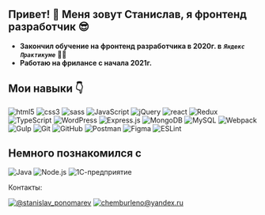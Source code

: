 ## Привет! &#128075; Меня зовут Станислав, я фронтенд разработчик &#128526;	

* **Закончил обучение на фронтенд разработчика в 2020г. в** ***`Яндекс Практикуме`*** &#128104;&#8205;&#127891;
* **Работаю на фрилансе с начала 2021г.**

## Мои навыки &#128071;

![html5](https://img.shields.io/badge/HTML5-1f2c40?style=for-the-badge&logo=HTML5)
![css3](https://img.shields.io/badge/CSS3-1f2c40?style=for-the-badge&logo=CSS3)
![sass](https://img.shields.io/badge/SASS-1f2c40?style=for-the-badge&logo=SASS)
![JavaScript](https://img.shields.io/badge/JavaScript-1f2c40?style=for-the-badge&logo=JavaScript)
![jQuery](https://img.shields.io/badge/jQuery-1f2c40?style=for-the-badge&logo=jQuery)
![react](https://img.shields.io/badge/React-1f2c40?style=for-the-badge&logo=React)
![Redux](https://img.shields.io/badge/Redux-1f2c40?style=for-the-badge&logo=Redux)
![TypeScript](https://img.shields.io/badge/TypeScript-1f2c40?style=for-the-badge&logo=TypeScript)
![WordPress](https://img.shields.io/badge/WordPress-1f2c40?style=for-the-badge&logo=WordPress)
![Express.js](https://img.shields.io/badge/Express-1f2c40?style=for-the-badge&logo=Express)
![MongoDB](https://img.shields.io/badge/MongoDB-1f2c40?style=for-the-badge&logo=MongoDB)
![MySQL](https://img.shields.io/badge/MySQL-1f2c40?style=for-the-badge&logo=MySQL)
![Webpack](https://img.shields.io/badge/Webpack-1f2c40?style=for-the-badge&logo=Webpack)
![Gulp](https://img.shields.io/badge/Gulp-1f2c40?style=for-the-badge&logo=Gulp)
![Git](https://img.shields.io/badge/Git-1f2c40?style=for-the-badge&logo=Git)
![GitHub](https://img.shields.io/badge/GitHub-1f2c40?style=for-the-badge&logo=GitHub)
![Postman](https://img.shields.io/badge/Postman-1f2c40?style=for-the-badge&logo=Postman)
![Figma](https://img.shields.io/badge/Figma-1f2c40?style=for-the-badge&logo=Figma)
![ESLint](https://img.shields.io/badge/ESLint-1f2c40?style=for-the-badge&logo=ESLint)


## Немного познакомился с

![Java](https://img.shields.io/badge/Java-1f2c40?style=for-the-badge&logo=Java)
![Node.js](https://img.shields.io/badge/Node.js-1f2c40?style=for-the-badge&logo=Node.js)
![1С-предприятие](https://img.shields.io/badge/1С:ПРЕДПРИЯТИЕ-1f2c40?style=for-the-badge&logo=1С-ПРЕДПРИЯТИЕ)



Контакты:

[![@stanislav_ponomarev](https://img.shields.io/badge/@stanislav__ponomarev-1f2c40?style=flat-square&logo=telegram)](https://t.me/stanislav_ponomarev)
[![chemburleno@yandex.ru](https://img.shields.io/badge/chemburleno@yandex.ru-1f2c40?style=flat-square&logo=Mail.Ru)](mailto:chemburleno@yandex.ru)

